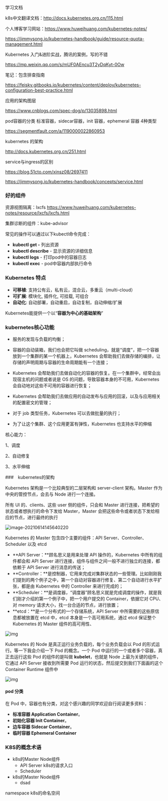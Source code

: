 学习文档

k8s中文翻译文档：http://docs.kubernetes.org.cn/115.html

个人博客学习网站：https://www.huweihuang.com/kubernetes-notes/



https://jimmysong.io/kubernetes-handbook/guide/resource-quota-management.html



Kubernetes 入门&进阶实战，腾讯的案例，写的不错

https://mp.weixin.qq.com/s/mUF0AEncu3T2yDqKyt-0Ow

笔记：包含排查指南

https://feisky.gitbooks.io/kubernetes/content/deploy/kubernetes-configuration-best-practice.html

应用的架构图层

https://www.cnblogs.com/spec-dog/p/13035898.html

pod容器的分类 标准容器，sidecar容器，init 容器，ephemeral 容器 4种类型

https://segmentfault.com/a/1190000022860953

kubernetes 的架构

http://docs.kubernetes.org.cn/251.html

service与ingress的区别

https://blog.51cto.com/xinsz08/2697411

https://jimmysong.io/kubernetes-handbook/concepts/service.html



### 好的组件

资源视图隔离：lxcfs https://www.huweihuang.com/kubernetes-notes/resource/lxcfs/lxcfs.html

集群诊断的组件：kube-advisor



常见的操作可以通过以下kubectl命令完成：

- **kubectl get -** 列出资源
- **kubectl describe** - 显示资源的详细信息
- **kubectl logs** - 打印pod中的容器日志
- **kubectl exec** - pod中容器内部执行命令



### Kubernetes 特点

- **可移植**: 支持公有云，私有云，混合云，多重云（multi-cloud）
- **可扩展**: 模块化, 插件化, 可挂载, 可组合
- **自动化**: 自动部署，自动重启，自动复制，自动伸缩/扩展

Kubernetes能提供一个以“**容器为中心的基础架构**”

### kubernetes核心功能

- 服务的发现与负载的均衡； 

- 容器的自动装箱，我们也会把它叫做 scheduling，就是“调度”，把一个容器放到一个集群的某一个机器上，Kubernetes 会帮助我们去做存储的编排，让存储的声明周期与容器的生命周期能有一个连接； 

- Kubernetes 会帮助我们去做自动化的容器的恢复。在一个集群中，经常会出现宿主机的问题或者说是 OS 的问题，导致容器本身的不可用，Kubernetes 会自动地对这些不可用的容器进行恢复； 

- Kubernetes 会帮助我们去做应用的自动发布与应用的回滚，以及与应用相关的配置密文的管理； 

- 对于 job 类型任务，Kubernetes 可以去做批量的执行； 

- 为了让这个集群、这个应用更富有弹性，Kubernetes 也支持水平的伸缩

核心能力：

1、调度

2、自动修复

3、水平伸缩

###　kubernetes的架构

Kubernetes 架构是一个比较典型的二层架构和 server-client 架构。Master 作为中央的管控节点，会去与 Node 进行一个连接。

 所有 UI 的、clients、这些 user 侧的组件，只会和 Master 进行连接，把希望的状态或者想执行的命令下发给 Master，Master 会把这些命令或者状态下发给相应的节点，进行最终的执行

![image-20210614145640220](D:\A-资料文档\E-文档编写笔记文件夹\typora笔记\K8S\k8s核心概念.assets\image-20210614145640220.png)



Kubernetes 的 Master 包含四个主要的组件：API Server、Controller、Scheduler 以及 etcd

- **API Server：**顾名思义是用来处理 API 操作的，Kubernetes 中所有的组件都会和 API Server 进行连接，组件与组件之间一般不进行独立的连接，都依赖于 API Server 进行消息的传送； 
- **Controller：**是控制器，它用来完成对集群状态的一些管理。比如刚刚我们提到的两个例子之中，第一个自动对容器进行修复、第二个自动进行水平扩张，都是由 Kubernetes 中的 Controller 来进行完成的； 
- **Scheduler：**是调度器，“调度器”顾名思义就是完成调度的操作，就是我们刚才介绍的第一个例子中，把一个用户提交的 Container，依据它对 CPU、对 memory 请求大小，找一台合适的节点，进行放置； 
- **etcd：**是一个分布式的一个存储系统，API Server 中所需要的这些原信息都被放置在 etcd 中，etcd 本身是一个高可用系统，通过 etcd 保证整个 Kubernetes 的 Master 组件的高可用性、

![img](D:\A-资料文档\E-文档编写笔记文件夹\typora笔记\K8S\k8s核心概念.assets\PH8F]325@9@}7FP5[[AMMR.JPG)



Kubernetes 的 Node 是真正运行业务负载的，每个业务负载会以 Pod 的形式运行。等一下我会介绍一下 Pod 的概念。一个 Pod 中运行的一个或者多个容器，真正去运行这些 Pod 的组件的是叫做 **kubelet**，也就是 Node 上最为关键的组件，它通过 API Server 接收到所需要 Pod 运行的状态，然后提交到我们下面画的这个 Container Runtime 组件中

![img](D:\A-资料文档\E-文档编写笔记文件夹\typora笔记\K8S\k8s核心概念.assets\I93C4BUN1VDAP9K7_HV4W2.JPG)

#### pod 分类

在 Pod 中，容器也有分类，对这个感兴趣的同学欢迎自行阅读更多资料：

- **标准容器 Application Container**。
- **初始化容器 Init Container**。
- **边车容器 Sidecar Container**。
- **临时容器 Ephemeral Container**





### K8S的概念术语

+ k8s的Master Node组件
  + API Server 	k8s的请求入口
  + Scheduler
+ k8s的Master Node组件
  + dsad

namespace k8s的命名空间



